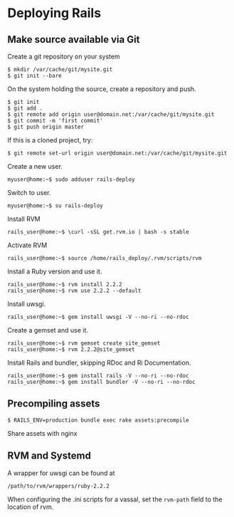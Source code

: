 # Deploying Rails
## Make source available via Git
Create a git repository on your system
```
$ mkdir /var/cache/git/mysite.git
$ git init --bare
```
On the system holding the source, create a repository and push.
```
$ git init
$ git add .
$ git remote add origin user@domain.net:/var/cache/git/mysite.git
$ git commit -m 'first commit'
$ git push origin master
```
If this is a cloned project, try:
```
$ git remote set-url origin user@domain.net:/var/cache/git/mysite.git
```

Create a new user.
```
myuser@home:~$ sudo adduser rails-deploy
```
Switch to user.
```
myuser@home:~$ su rails-deploy
```
Install RVM
```
rails_user@home:~$ \curl -sSL get.rvm.io | bash -s stable
```
Activate RVM
```
rails_user@home:~$ source /home/rails_deploy/.rvm/scripts/rvm
```
Install a Ruby version and use it.
```
rails_user@home:~$ rvm install 2.2.2
rails_user@home:~$ rvm use 2.2.2 --default
```
Install uwsgi.
```
rails_user@home:~$ gem install uwsgi -V --no-ri --no-rdoc
```

Create a gemset and use it.
```
rails_user@home:~$ rvm gemset create site_gemset
rails_user@home:~$ rvm 2.2.2@site_gemset
```
Install Rails and bundler, skipping RDoc and Ri Documentation.
```
rails_user@home:~$ gem install rails -V --no-ri --no-rdoc
rails_user@home:~$ gem install bundler -V --no-ri --no-rdoc
```
## Precompiling assets
```
$ RAILS_ENV=production bundle exec rake assets:precompile
```
Share assets with nginx
## RVM and Systemd
A wrapper for uwsgi can be found at
```
/path/to/rvm/wrappers/ruby-2.2.2
```

When configuring the .ini scripts for a vassal, set the `rvm-path` field to the
location of rvm.
